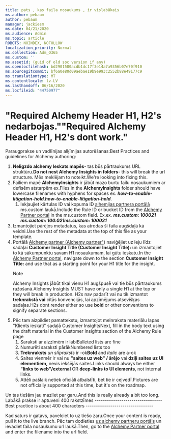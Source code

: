 ```yaml
---
title: pats , kas faila nosaukums , ir vislabākais
ms.author: pebaum
author: pebaum
manager: jackiesm
ms.date: 04/21/2020
ms.audience: Admin
ms.topic: article
ROBOTS: NOINDEX, NOFOLLOW
localization_priority: Normal
ms.collection: Adm_O365
ms.custom: ''
ms.assetid: (guid of old soc version if any)
ms.openlocfilehash: bd2901580acdb1dc17f3e14a7a9356b07e70f910
ms.sourcegitcommit: bf6a0e80d09aebae19b9e993c2552b88e49177c9
ms.translationtype: MT
ms.contentlocale: lv-LV
ms.lasthandoff: 06/16/2020
ms.locfileid: "44750977"
---
```

# <a name="required-alchemy-header-h1-h2s-dont-work"></a><span data-ttu-id="d70d5-102">"Required Alchemy Header H1, H2's nedarbojas."</span><span class="sxs-lookup"><span data-stu-id="d70d5-102">"Required Alchemy Header H1, H2's dont work."</span></span>
<span data-ttu-id="d70d5-103">Paraugprakse un vadlīnijas alķīmijas autorēšanas:</span><span class="sxs-lookup"><span data-stu-id="d70d5-103">Best Practices and guidelines for Alchemy authoring:</span></span>

1. <span data-ttu-id="d70d5-104">**Neligzdo alchemy Ieskats mapēs**- tas būs pārtraukums URL struktūru.</span><span class="sxs-lookup"><span data-stu-id="d70d5-104">**Do not nest Alchemy Insights in folders**- this will break the url structure.</span></span> <span data-ttu-id="d70d5-105">Mēs meklējam to noteikt.</span><span class="sxs-lookup"><span data-stu-id="d70d5-105">We're looking into fixing this.</span></span>
1. <span data-ttu-id="d70d5-106">Failiem mapē **AlchemyInsights** ir jābūt mazo burtu failu nosaukumiem ar defisēm atstarpēm ex.</span><span class="sxs-lookup"><span data-stu-id="d70d5-106">Files in the **AlchemyInsights** folder should have lowercase filenames with hyphens for spaces ex.</span></span> <span data-ttu-id="d70d5-107">***how-to-enable-litigation-hold***.</span><span class="sxs-lookup"><span data-stu-id="d70d5-107">***how-to-enable-litigation-hold***.</span></span>
    1. <span data-ttu-id="d70d5-108">Iekļaujiet kārtulas ID vai kopuma ID [alhemijas partnera portālā](https://alchemyportal.azurewebsites.net) ms.custom laukā.</span><span class="sxs-lookup"><span data-stu-id="d70d5-108">Include the Rule ID or bucket ID from the [Alchemy Partner portal](https://alchemyportal.azurewebsites.net) in the ms.custom field.</span></span> <span data-ttu-id="d70d5-109">Ex.</span><span class="sxs-lookup"><span data-stu-id="d70d5-109">ex.</span></span> <span data-ttu-id="d70d5-110">***ms.custom: 100021 ms.custom: 100.021***</span><span class="sxs-lookup"><span data-stu-id="d70d5-110">***ms.custom: 100021***</span></span>
1. <span data-ttu-id="d70d5-111">Izmantojiet pārējos metadatus, kas atrodas šī faila augšdaļā kā veidni.</span><span class="sxs-lookup"><span data-stu-id="d70d5-111">Use the rest of the metadata at the top of this file as your template.</span></span>
1. <span data-ttu-id="d70d5-112">Portālā [Alchemy partner (Alchemy partner"](https://alchemyportal.azurewebsites.net)) naviģējiet uz leju līdz sadaļai **Customer Insight Title (Customer Insight Title):** un izmantojiet to kā sākumpunktu savam H1 nosaukumam, lai gūtu ieskatu.</span><span class="sxs-lookup"><span data-stu-id="d70d5-112">In the [Alchemy Partner portal](https://alchemyportal.azurewebsites.net), navigate down to the section **Customer Insight Title:** and use that as a starting point for your H1 title for the insight.</span></span> 
    > [!NOTE]
    > <span data-ttu-id="d70d5-113">Alchemy Insights jābūt tikai vienu H1 augšpusē vai tie būs pārtraukums ražošanā.</span><span class="sxs-lookup"><span data-stu-id="d70d5-113">Alchemy Insights MUST have only a single H1 at the top or they will break in production.</span></span> <span data-ttu-id="d70d5-114">H2s nav padarīt vai nu tik izmantot **treknrakstā vai** citās konvencijās, lai apzīmējums atsevišķas sadaļas.</span><span class="sxs-lookup"><span data-stu-id="d70d5-114">H2s dont render either so use **bold** or other conventions to signify separate sections.</span></span>
1. <span data-ttu-id="d70d5-115">Pēc tam aizpildiet pamattekstu, izmantojot melnraksta materiālu lapas "Klients ieskati" sadaļā Customer Insights</span><span class="sxs-lookup"><span data-stu-id="d70d5-115">Next, fill in the body text using the draft material in the Customer Insights section of the Alchemy Rule page</span></span>
    1. <span data-ttu-id="d70d5-116">Saraksti ar aizzīmēm ir labi</span><span class="sxs-lookup"><span data-stu-id="d70d5-116">Bulleted lists are fine</span></span>
    1. <span data-ttu-id="d70d5-117">Numurēti saraksti pārāk</span><span class="sxs-lookup"><span data-stu-id="d70d5-117">Numbered lists too</span></span>
    1. <span data-ttu-id="d70d5-118">**Treknraksts** *un slīpraksts* ir -ok</span><span class="sxs-lookup"><span data-stu-id="d70d5-118">**Bold** and *italic* are a-ok</span></span>
    1. <span data-ttu-id="d70d5-119">Saites vienmēr ir vai nu **"saites uz web" / ārējo** vai **dziļi saites uz UI elementiem,** nevis iekšējās saites.</span><span class="sxs-lookup"><span data-stu-id="d70d5-119">Links should always be either **"links to web"/external** OR **deep-links to UI elements**, not internal links.</span></span>
    1. <span data-ttu-id="d70d5-120">Attēli pašlaik netiek oficiāli atbalstīti, bet tie ir ceļvedī.</span><span class="sxs-lookup"><span data-stu-id="d70d5-120">Pictures are not officially supported at this time, but it's on the roadmap.</span></span>

<span data-ttu-id="d70d5-121">Un tas tiešām jau mazliet par garu.</span><span class="sxs-lookup"><span data-stu-id="d70d5-121">And this is really already a bit too long.</span></span> <span data-ttu-id="d70d5-122">Labākā prakse ir aptuveni 400 rakstzīmes ---------------------------------</span><span class="sxs-lookup"><span data-stu-id="d70d5-122">Best practice is about 400 characters ---------------------------------</span></span>

<span data-ttu-id="d70d5-123">Kad saturs ir gatavs, pavelciet to uz tiešo zaru.</span><span class="sxs-lookup"><span data-stu-id="d70d5-123">Once your content is ready, pull it to the live branch.</span></span> <span data-ttu-id="d70d5-124">Pēc tam dodieties [uz alchemy partneru portāls](https://alchemyportal.azurewebsites.net) un ievadiet faila nosaukumu url laukā.</span><span class="sxs-lookup"><span data-stu-id="d70d5-124">Then, go to the [Alchemy Partner portal](https://alchemyportal.azurewebsites.net) and enter the filename into the url field.</span></span> 